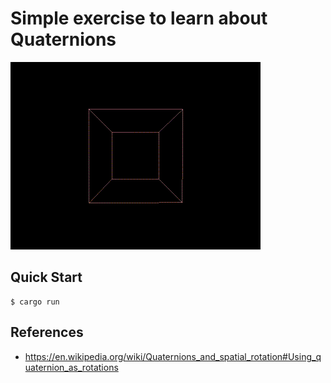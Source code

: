 # Simple exercise to learn about Quaternions

![](./demo.gif)

## Quick Start

```console
$ cargo run
```

## References

- https://en.wikipedia.org/wiki/Quaternions_and_spatial_rotation#Using_quaternion_as_rotations
